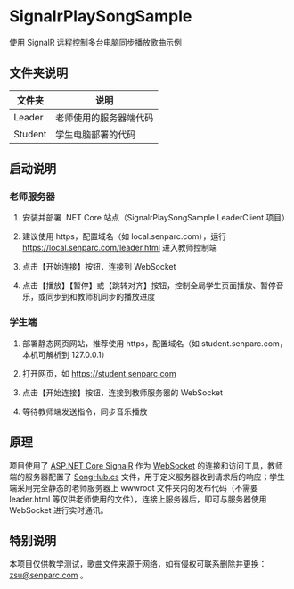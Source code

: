 # SignalrPlaySongSample
使用 SignalR 远程控制多台电脑同步播放歌曲示例

## 文件夹说明

|  文件夹  |     说明     |
|---------|--------------|
|  Leader | 老师使用的服务器端代码 |
|  Student | 学生电脑部署的代码    |

## 启动说明

### 老师服务器

1. 安装并部署 .NET Core 站点（SignalrPlaySongSample.LeaderClient 项目）

2. 建议使用 https，配置域名（如 local.senparc.com），运行 https://local.senparc.com/leader.html 进入教师控制端

3. 点击【开始连接】按钮，连接到 WebSocket

4. 点击【播放】【暂停】或【跳转对齐】按钮，控制全局学生页面播放、暂停音乐，或同步到和教师机同步的播放进度

### 学生端

1. 部署静态网页网站，推荐使用 https，配置域名（如 student.senparc.com，本机可解析到 127.0.0.1）

2. 打开网页，如 https://student.senparc.com

3. 点击【开始连接】按钮，连接到教师服务器的 WebSocket

4. 等待教师端发送指令，同步音乐播放

## 原理

项目使用了  [ASP.NET Core SignalR](https://github.com/aspnet/AspNetCore/tree/master/src/SignalR) 作为 [WebSocket](https://developer.mozilla.org/en-US/docs/Web/API/WebSockets_API) 的连接和访问工具，教师端的服务器配置了 [SongHub.cs](https://github.com/JeffreySu/SignalrPlaySongSample/blob/224bf148e344d178f5f0537a1ad1922457dfc7ed/Leader/SignalrPlaySongSample/SignalrPlaySongSample.LeaderClient/SongHub.cs) 文件，用于定义服务器收到请求后的响应；学生端采用完全静态的老师服务器上 wwwroot 文件夹内的发布代码（不需要 leader.html 等仅供老师使用的文件），连接上服务器后，即可与服务器使用 WebSocket 进行实时通讯。

## 特别说明

本项目仅供教学测试，歌曲文件来源于网络，如有侵权可联系删除并更换： zsu@senparc.com 。
